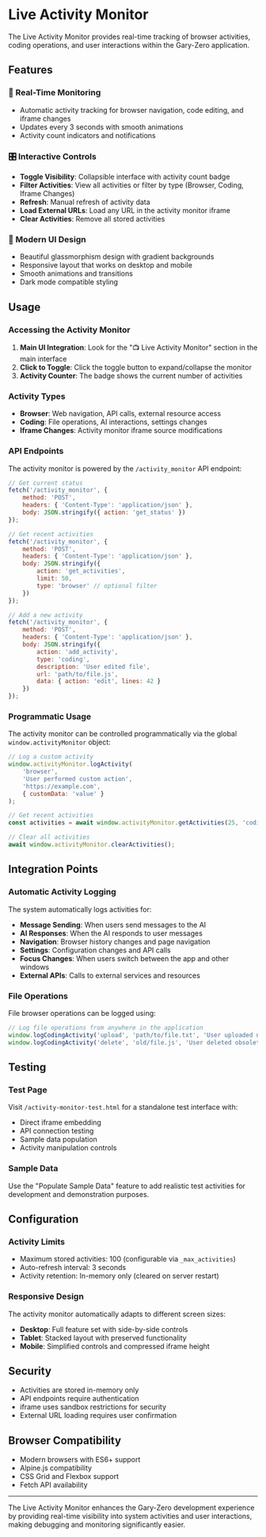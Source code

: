 # Live Activity Monitor

The Live Activity Monitor provides real-time tracking of browser activities, coding operations, and user interactions within the Gary-Zero application.


## Features

### 🔄 Real-Time Monitoring

- Automatic activity tracking for browser navigation, code editing, and iframe changes
- Updates every 3 seconds with smooth animations
- Activity count indicators and notifications

### 🎛️ Interactive Controls

- **Toggle Visibility**: Collapsible interface with activity count badge
- **Filter Activities**: View all activities or filter by type (Browser, Coding, Iframe Changes)
- **Refresh**: Manual refresh of activity data
- **Load External URLs**: Load any URL in the activity monitor iframe
- **Clear Activities**: Remove all stored activities

### 🎨 Modern UI Design

- Beautiful glassmorphism design with gradient backgrounds
- Responsive layout that works on desktop and mobile
- Smooth animations and transitions
- Dark mode compatible styling


## Usage

### Accessing the Activity Monitor

1. **Main UI Integration**: Look for the "📺 Live Activity Monitor" section in the main interface
2. **Click to Toggle**: Click the toggle button to expand/collapse the monitor
3. **Activity Counter**: The badge shows the current number of activities

### Activity Types

- **Browser**: Web navigation, API calls, external resource access
- **Coding**: File operations, AI interactions, settings changes
- **Iframe Changes**: Activity monitor iframe source modifications

### API Endpoints

The activity monitor is powered by the `/activity_monitor` API endpoint:

```javascript
// Get current status
fetch('/activity_monitor', {
    method: 'POST',
    headers: { 'Content-Type': 'application/json' },
    body: JSON.stringify({ action: 'get_status' })
});

// Get recent activities
fetch('/activity_monitor', {
    method: 'POST',
    headers: { 'Content-Type': 'application/json' },
    body: JSON.stringify({
        action: 'get_activities',
        limit: 50,
        type: 'browser' // optional filter
    })
});

// Add a new activity
fetch('/activity_monitor', {
    method: 'POST',
    headers: { 'Content-Type': 'application/json' },
    body: JSON.stringify({
        action: 'add_activity',
        type: 'coding',
        description: 'User edited file',
        url: 'path/to/file.js',
        data: { action: 'edit', lines: 42 }
    })
});
```

### Programmatic Usage

The activity monitor can be controlled programmatically via the global `window.activityMonitor` object:

```javascript
// Log a custom activity
window.activityMonitor.logActivity(
    'browser',
    'User performed custom action',
    'https://example.com',
    { customData: 'value' }
);

// Get recent activities
const activities = await window.activityMonitor.getActivities(25, 'coding');

// Clear all activities
await window.activityMonitor.clearActivities();
```


## Integration Points

### Automatic Activity Logging

The system automatically logs activities for:

- **Message Sending**: When users send messages to the AI
- **AI Responses**: When the AI responds to user messages
- **Navigation**: Browser history changes and page navigation
- **Settings**: Configuration changes and API calls
- **Focus Changes**: When users switch between the app and other windows
- **External APIs**: Calls to external services and resources

### File Operations

File browser operations can be logged using:

```javascript
// Log file operations from anywhere in the application
window.logCodingActivity('upload', 'path/to/file.txt', 'User uploaded new file');
window.logCodingActivity('delete', 'old/file.js', 'User deleted obsolete file');
```


## Testing

### Test Page

Visit `/activity-monitor-test.html` for a standalone test interface with:
- Direct iframe embedding
- API connection testing
- Sample data population
- Activity manipulation controls

### Sample Data

Use the "Populate Sample Data" feature to add realistic test activities for development and demonstration purposes.


## Configuration

### Activity Limits

- Maximum stored activities: 100 (configurable via `_max_activities`)
- Auto-refresh interval: 3 seconds
- Activity retention: In-memory only (cleared on server restart)

### Responsive Design

The activity monitor automatically adapts to different screen sizes:
- **Desktop**: Full feature set with side-by-side controls
- **Tablet**: Stacked layout with preserved functionality
- **Mobile**: Simplified controls and compressed iframe height


## Security

- Activities are stored in-memory only
- API endpoints require authentication
- iframe uses sandbox restrictions for security
- External URL loading requires user confirmation


## Browser Compatibility

- Modern browsers with ES6+ support
- Alpine.js compatibility
- CSS Grid and Flexbox support
- Fetch API availability

---

The Live Activity Monitor enhances the Gary-Zero development experience by providing real-time visibility into system activities and user interactions, making debugging and monitoring significantly easier.
